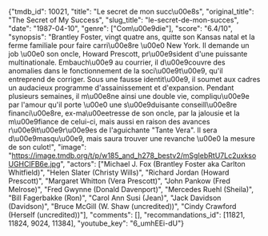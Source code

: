 {"tmdb_id": 10021, "title": "Le secret de mon succ\u00e8s", "original_title": "The Secret of My Success", "slug_title": "le-secret-de-mon-succes", "date": "1987-04-10", "genre": ["Com\u00e9die"], "score": "6.4/10", "synopsis": "Brantley Foster, vingt quatre ans, quitte son Kansas natal et la ferme familiale pour faire carri\u00e8re \u00e0 New York. Il demande un job \u00e0 son oncle, Howard Prescott, pr\u00e9sident d'une puissante multinationale. Embauch\u00e9 au courrier, il d\u00e9couvre des anomalies dans le fonctionnement de la soci\u00e9t\u00e9, qu'il entreprend de corriger. Sous une fausse identit\u00e9, il soumet aux cadres un audacieux programme d'assainissement et d'expansion. Pendant plusieurs semaines, il m\u00e8ne ainsi une double vie, compliqu\u00e9e par l'amour qu'il porte \u00e0 une s\u00e9duisante conseill\u00e8re financi\u00e8re, ex-ma\u00eetresse de son oncle, par la jalousie et la m\u00e9fiance de celui-ci, mais aussi en raison des avances r\u00e9it\u00e9r\u00e9es de l'aguichante \"Tante Vera\". Il sera d\u00e9masqu\u00e9, mais saura trouver une revanche \u00e0 la mesure de son culot!", "image": "https://image.tmdb.org/t/p/w185_and_h278_bestv2/mSgIebRtU7Lc2uxksoUGHClFB6e.jpg", "actors": ["Michael J. Fox (Brantley Foster aka Carlton Whitfield)", "Helen Slater (Christy Wills)", "Richard Jordan (Howard Prescott)", "Margaret Whitton (Vera Prescott)", "John Pankow (Fred Melrose)", "Fred Gwynne (Donald Davenport)", "Mercedes Ruehl (Sheila)", "Bill Fagerbakke (Ron)", "Carol Ann Susi (Jean)", "Jack Davidson (Davidson)", "Bruce McGill (W. Shaw (uncredited))", "Cindy Crawford (Herself (uncredited))"], "comments": [], "recommandations_id": [11821, 11824, 9024, 11384], "youtube_key": "6_umhEEi-dU"}